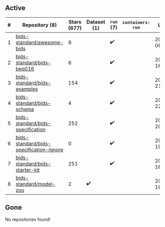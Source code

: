 ## Active
| # | Repository (8) | Stars (677) | Dataset (1) | `run` (7) | `containers-run` | Last Modified |
| --- | --- | --- | --- | --- | --- | --- |
| 1 | [bids-standard/awesome-bids](https://github.com/bids-standard/awesome-bids) | 8 |  | :heavy_check_mark: |  | 2024-04-02 06:42:33+00:00 |
| 2 | [bids-standard/bids-bep016](https://github.com/bids-standard/bids-bep016) | 6 |  | :heavy_check_mark: |  | 2024-04-05 16:13:10+00:00 |
| 3 | [bids-standard/bids-examples](https://github.com/bids-standard/bids-examples) | 154 |  | :heavy_check_mark: |  | 2024-03-22 21:21:28+00:00 |
| 4 | [bids-standard/bids-schema](https://github.com/bids-standard/bids-schema) | 4 |  | :heavy_check_mark: |  | 2024-02-06 22:14:59+00:00 |
| 5 | [bids-standard/bids-specification](https://github.com/bids-standard/bids-specification) | 252 |  | :heavy_check_mark: |  | 2024-04-05 20:57:14+00:00 |
| 6 | [bids-standard/bids-specification-ignore](https://github.com/bids-standard/bids-specification-ignore) | 0 |  | :heavy_check_mark: |  | 2022-07-14 19:58:22+00:00 |
| 7 | [bids-standard/bids-starter-kit](https://github.com/bids-standard/bids-starter-kit) | 251 |  | :heavy_check_mark: |  | 2024-04-01 16:36:16+00:00 |
| 8 | [bids-standard/model-zoo](https://github.com/bids-standard/model-zoo) | 2 | :heavy_check_mark: |  |  | 2023-08-07 18:42:26+00:00 |

## Gone
No repositories found!
